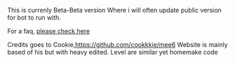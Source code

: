 This is currenly Beta-Beta version
Where i will often update public version for bot to run with.

For a faq,
[please check here](http://nurevam.site/faq)


Credits goes to Cookie,https://github.com/cookkkie/mee6
Website is mainly based of his but with heavy edited.
Level are similar yet homemake code
